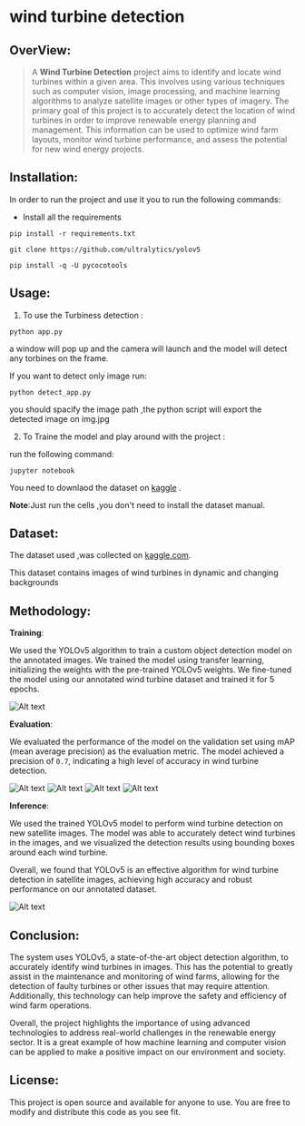 # wind turbine detection
## OverView:
>A **Wind Turbine Detection** project aims to identify and locate wind turbines within a given area. This involves using various techniques such as computer vision, image processing, and machine learning algorithms to analyze satellite images or other types of imagery.
>The primary goal of this project is to accurately detect the location of wind turbines in order to improve renewable energy planning and management. This information can be used to optimize wind farm layouts, monitor wind turbine performance, and assess the potential for new wind energy projects.

## Installation:
In order to run the project and use it you to run the following commands:

* Install all the requirements
```
pip install -r requirements.txt
```
```
git clone https://github.com/ultralytics/yolov5
```
```
pip install -q -U pycocotools
```

## Usage:
1. To use the Turbiness detection :
```
python app.py
```
a window will pop up and the camera will launch and the model will detect any torbines on the frame.

If you want to detect only image run:
```
python detect_app.py
```
you should spacify the image path ,the python script will export the detected image on img.jpg

2. To Traine the model and play around with the project :

run the following command:
```
jupyter notebook
``` 
You need to downlaod the dataset on [kaggle](https://www.kaggle.com/datasets/kylegraupe/wind-turbine-image-dataset-for-computer-vision) .

**Note**:Just run the cells ,you don't need to install the dataset manual.

## Dataset:
The dataset used ,was collected on [kaggle.com](kaggle.com/datasets/kylegraupe/wind-turbine-image-dataset-for-computer-vision).

This dataset contains images of wind turbines in dynamic and changing backgrounds

## Methodology:

**Training**:

We used the YOLOv5 algorithm to train a custom object detection model on the annotated images. We trained the model using transfer learning, initializing the weights with the pre-trained YOLOv5 weights. We fine-tuned the model using our annotated wind turbine dataset and trained it for 5 epochs.

![Alt text](images/results.png "a title")

**Evaluation**:

We evaluated the performance of the model on the validation set using mAP (mean average precision) as the evaluation metric. The model achieved a precision of `0.7`, indicating a high level of accuracy in wind turbine detection.

![Alt text](images/F1_curve.png "a title")
![Alt text](images/P_curve.png "a title")
![Alt text](images/PR_curve.png "a title")
![Alt text](images/R_curve.png "a title")

**Inference**:

We used the trained YOLOv5 model to perform wind turbine detection on new satellite images. The model was able to accurately detect wind turbines in the images, and we visualized the detection results using bounding boxes around each wind turbine.

Overall, we found that YOLOv5 is an effective algorithm for wind turbine detection in satellite images, achieving high accuracy and robust performance on our annotated dataset.

![Alt text](images/wind-farm.jpg "a title")


## Conclusion:

 The system uses YOLOv5, a state-of-the-art object detection algorithm, to accurately identify wind turbines in images. This has the potential to greatly assist in the maintenance and monitoring of wind farms, allowing for the detection of faulty turbines or other issues that may require attention. Additionally, this technology can help improve the safety and efficiency of wind farm operations.

Overall, the project highlights the importance of using advanced technologies to address real-world challenges in the renewable energy sector. It is a great example of how machine learning and computer vision can be applied to make a positive impact on our environment and society.

## License:
This project is open source and available for anyone to use. You are free to modify and distribute this code as you see fit.